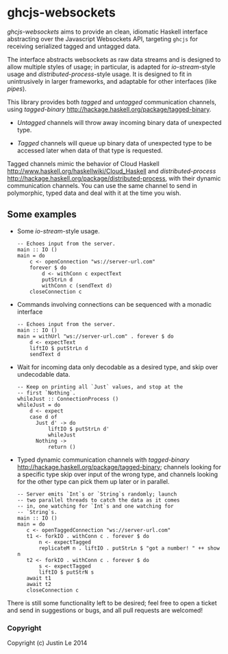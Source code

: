 ghcjs-websockets
================

*ghcjs-websockets* aims to provide an clean, idiomatic Haskell interface
abstracting over the Javascript Websockets API, targeting `ghcjs` for
receiving serialized tagged and untagged data.

The interface abstracts websockets as raw data streams and is designed to
allow multiple styles of usage; in particular, is adapted for
*io-stream*-style usage and *distributed-process*-style usage.  It is designed
to fit in unintrusively in larger frameworks, and adaptable for other
interfaces (like *pipes*).

This library provides both *tagged* and *untagged* communication channels,
using *tagged-binary* <http://hackage.haskell.org/package/tagged-binary>.

* *Untagged* channels will throw away incoming binary data of unexpected type.

* *Tagged* channels will queue up binary data of unexpected type to be
  accessed later when data of that type is requested.

Tagged channels mimic the behavior of Cloud Haskell
<http://www.haskell.org/haskellwiki/Cloud_Haskell> and *distributed-process*
<http://hackage.haskell.org/package/distributed-process>, with their dynamic
communication channels.  You can use the same channel to send in polymorphic,
typed data and deal with it at the time you wish.

Some examples
-------------

* Some *io-stream*-style usage.

      -- Echoes input from the server.
      main :: IO ()
      main = do
          c <- openConnection "ws://server-url.com"
          forever $ do
              d <- withConn c expectText
              putStrLn d
              withConn c (sendText d)
          closeConnection c

* Commands involving connections can be sequenced with a monadic interface

      -- Echoes input from the server.
      main :: IO ()
      main = withUrl "ws://server-url.com" . forever $ do
          d <- expectText
          liftIO $ putStrLn d
          sendText d

* Wait for incoming data only decodable as a desired type, and skip over
  undecodable data.

      -- Keep on printing all `Just` values, and stop at the
      -- first `Nothing`.
      whileJust :: ConnectionProcess ()
      whileJust = do
          d <- expect
          case d of
            Just d' -> do
                liftIO $ putStrLn d'
                whileJust
            Nothing ->
                return ()

* Typed dynamic communication channels with *tagged-binary*
  <http://hackage.haskell.org/package/tagged-binary>; channels looking for a
  specific type skip over input of the wrong type, and channels looking for
  the other type can pick them up later or in parallel.

      -- Server emits `Int`s or `String`s randomly; launch
      -- two parallel threads to catch the data as it comes
      -- in, one watching for `Int`s and one watching for
      -- `String`s.
      main :: IO ()
      main = do
         c <- openTaggedConnection "ws://server-url.com"
         t1 <- forkIO . withConn c . forever $ do
             n <- expectTagged
             replicateM n . liftIO . putStrLn $ "got a number! " ++ show n
         t2 <- forkIO . withConn c . forever $ do
             s <- expectTagged
             liftIO $ putStrN s
         await t1
         await t2
         closeConnection c

There is still some functionality left to be desired; feel free to open a
ticket and send in suggestions or bugs, and all pull requests are welcomed!

### Copyright

Copyright (c) Justin Le 2014
